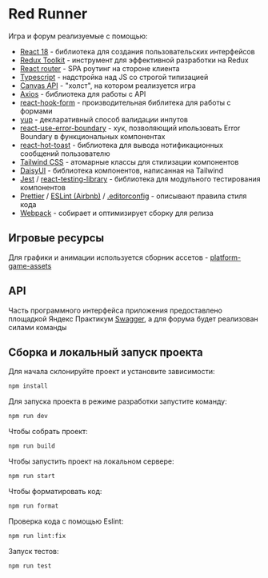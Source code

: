 # Red Runner

Игра и форум реализуемые с помощью:

- [React 18](https://reactjs.org/) - библиотека для создания пользовательских интерфейсов
- [Redux Toolkit](https://redux-toolkit.js.org/) - инструмент для эффективной разработки на Redux
- [React router](https://reactrouter.com/) - SPA роутинг на стороне клиента
- [Typescript](https://www.typescriptlang.org/) - надстройка над JS со строгой типизацией
- [Canvas API](https://developer.mozilla.org/ru/docs/Web/API/Canvas_API) - "холст", на котором реализуется игра
- [Axios](https://axios-http.com/) - библиотека для работы с API
- [react-hook-form](https://react-hook-form.com/) - производительная библитека для работы с формами
- [yup](https://github.com/jquense/yup) - декларативный способ валидации инпутов
- [react-use-error-boundary](https://github.com/tatethurston/react-use-error-boundary) - хук, позволяющий ипользовать Error Boundary в функциональных компонентах
- [react-hot-toast](https://react-hot-toast.com/) - библиотека для вывода нотификационных сообщений пользователю
- [Tailwind CSS](https://tailwindcss.com/) - атомарные классы для стилизации компонентов
- [DaisyUI](https://daisyui.com/) - библиотека компонентов, написанная на Tailwind
- [Jest](https://jestjs.io/ru/) / [react-testing-library](https://testing-library.com/docs/react-testing-library/intro/) - библиотека для модульного тестирования компонентов
- [Prettier](https://prettier.io/) / [ESLint (Airbnb)](https://github.com/airbnb/javascript) / [.editorconfig](https://editorconfig.org/) - описывают правила стиля кода
- [Webpack](https://webpack.js.org/) - собирает и оптимизирует сборку для релиза

## Игровые ресурсы

Для графики и анимации используется сборник ассетов - [platform-game-assets](https://bayat.itch.io/platform-game-assets)

## API

Часть программного интерфейса приложения предоставлено площадкой Яндекс Практикум [Swagger](https://ya-praktikum.tech/api/v2/swagger/), а для форума будет реализован силами команды

## Сборка и локальный запуск проекта

Для начала склонируйте проект и установите зависимости:

```sh
npm install
```

Для запуска проекта в режиме разработки запустите команду:

```sh
npm run dev
```

Чтобы собрать проект:

```sh
npm run build
```

Чтобы запустить проект на локальном сервере:

```sh
npm run start
```

Чтобы форматировать код:

```sh
npm run format
```

Проверка кода с помощью Eslint:

```sh
npm run lint:fix
```

Запуск тестов:

```sh
npm run test
```
